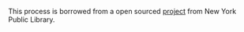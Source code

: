 This process is borrowed from a open sourced [project](https://github.com/nypl-spacetime/city-directory-entry-parser#:~:text=city%2Ddirectory%2Dentry%2Dparser%20parses%20lines%20from%20OCR',NYC%20Space%2FTime%20Directory%20project) from New York Public Library. 
